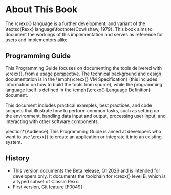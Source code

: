 # About This Book

The \crexx{} language is a further development, and variant of the
\textsc{Rexx} language\footnote{Cowlishaw, 1979}. This book aims to
document the workings of this implementation and serves as reference
for users and implementors alike.

## Programming Guide

This Programming Guide focuses on documenting the
tools delivered with \crexx{}, from a usage perspective. The technical
background and design documentation is in the \emph{\crexx{} VM
  Specification} (this includes information on how to build the tools
from source), while the programming language itself is defined in
the \emph{\crexx{} Language Definition} document.

This document includes practical examples, best practices, and code
snippets that illustrate how to perform common tasks, such as setting
up the environment, handling data input and output, processing user
input, and interacting with other software components.

\section*{Audience}
This Programming Guide is aimed at developers who want to use \crexx{} to create an application or integrate it into an existing system.

## History

- This version documents the Beta
  release, Q1 2026 and is intended for developers only. It documents
  the toolchain for \crexx{} level B, which is a typed
  subset of Classic Rexx.
 - First version, Git feature [F0049]


